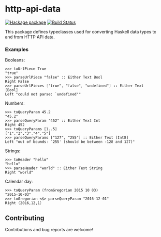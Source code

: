 # http-api-data

[![Hackage package](http://img.shields.io/hackage/v/http-api-data.svg)](http://hackage.haskell.org/package/http-api-data)
[![Build Status](https://secure.travis-ci.org/fizruk/http-api-data.png?branch=master)](http://travis-ci.org/fizruk/http-api-data)

This package defines typeclasses used for converting Haskell data types to and from HTTP API data.

### Examples

Booleans:

```
>>> toUrlPiece True
"true"
>>> parseUrlPiece "false" :: Either Text Bool
Right False
>>> parseUrlPieces ["true", "false", "undefined"] :: Either Text [Bool]
Left "could not parse: `undefined'"
```

Numbers:

```
>>> toQueryParam 45.2
"45.2"
>>> parseQueryParam "452" :: Either Text Int
Right 452
>>> toQueryParams [1..5]
["1","2","3","4","5"]
>>> parseQueryParams ["127", "255"] :: Either Text [Int8]
Left "out of bounds: `255' (should be between -128 and 127)"
```

Strings:

```
>>> toHeader "hello"
"hello"
>>> parseHeader "world" :: Either Text String
Right "world"
```

Calendar day:

```
>>> toQueryParam (fromGregorian 2015 10 03)
"2015-10-03"
>>> toGregorian <$> parseQueryParam "2016-12-01"
Right (2016,12,1)
```

## Contributing

Contributions and bug reports are welcome!

